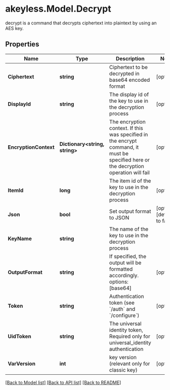 # akeyless.Model.Decrypt
decrypt is a command that decrypts ciphertext into plaintext by using an AES key.

## Properties

Name | Type | Description | Notes
------------ | ------------- | ------------- | -------------
**Ciphertext** | **string** | Ciphertext to be decrypted in base64 encoded format | [optional] 
**DisplayId** | **string** | The display id of the key to use in the decryption process | [optional] 
**EncryptionContext** | **Dictionary&lt;string, string&gt;** | The encryption context. If this was specified in the encrypt command, it must be specified here or the decryption operation will fail | [optional] 
**ItemId** | **long** | The item id of the key to use in the decryption process | [optional] 
**Json** | **bool** | Set output format to JSON | [optional] [default to false]
**KeyName** | **string** | The name of the key to use in the decryption process | 
**OutputFormat** | **string** | If specified, the output will be formatted accordingly. options: [base64] | [optional] 
**Token** | **string** | Authentication token (see &#x60;/auth&#x60; and &#x60;/configure&#x60;) | [optional] 
**UidToken** | **string** | The universal identity token, Required only for universal_identity authentication | [optional] 
**VarVersion** | **int** | key version (relevant only for classic key) | [optional] 

[[Back to Model list]](../README.md#documentation-for-models) [[Back to API list]](../README.md#documentation-for-api-endpoints) [[Back to README]](../README.md)

